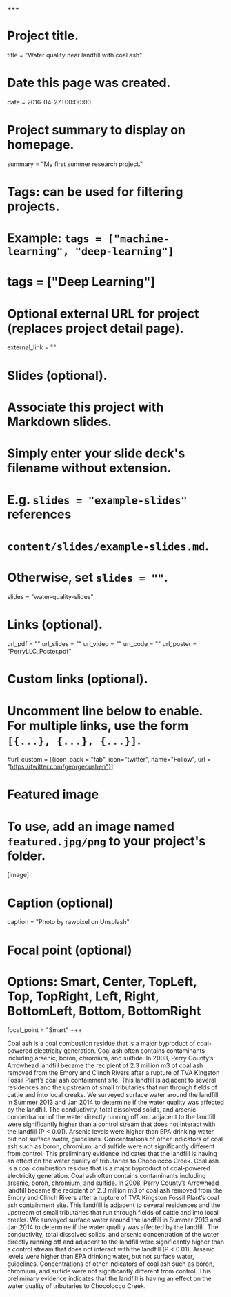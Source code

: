 +++
# Project title.
title = "Water quality near landfill with coal ash"

# Date this page was created.
date = 2016-04-27T00:00:00

# Project summary to display on homepage.
summary = "My first summer research project."

# Tags: can be used for filtering projects.
# Example: `tags = ["machine-learning", "deep-learning"]`

# tags = ["Deep Learning"]

# Optional external URL for project (replaces project detail page).
external_link = ""

# Slides (optional).
#   Associate this project with Markdown slides.
#   Simply enter your slide deck's filename without extension.
#   E.g. `slides = "example-slides"` references 
#   `content/slides/example-slides.md`.
#   Otherwise, set `slides = ""`.
slides = "water-quality-slides"


# Links (optional).
url_pdf = ""
url_slides = ""
url_video = ""
url_code = ""
url_poster = "PerryLLC_Poster.pdf"

# Custom links (optional).
#   Uncomment line below to enable. For multiple links, use the form `[{...}, {...}, {...}]`.
#url_custom = [{icon_pack = "fab", icon="twitter", name="Follow", url = "https://twitter.com/georgecushen"}]

# Featured image
# To use, add an image named `featured.jpg/png` to your project's folder. 
[image]
  # Caption (optional)
  caption = "Photo by rawpixel on Unsplash"
  
  # Focal point (optional)
  # Options: Smart, Center, TopLeft, Top, TopRight, Left, Right, BottomLeft, Bottom, BottomRight
  focal_point = "Smart"
+++

Coal ash is a coal combustion residue that is a major byproduct of coal-powered electricity generation. Coal ash often contains contaminants including arsenic, boron, chromium, and sulfide. In 2008, Perry County’s Arrowhead landfill became the recipient of 2.3 million m3 of coal ash removed from the Emory and Clinch Rivers after a rupture of TVA Kingston Fossil Plant’s coal ash containment site. This landfill is adjacent to several residences and the upstream of small tributaries that run through fields of cattle and into local creeks. We surveyed surface water around the landfill in Summer 2013 and Jan 2014 to determine if the water quality was affected by the landfill. The conductivity, total dissolved solids, and arsenic concentration of the water directly running off and adjacent to the landfill were significantly higher than a control stream that does not interact with the landfill (P < 0.01). Arsenic levels were higher than EPA drinking water, but not surface water, guidelines. Concentrations of other indicators of coal ash such as boron, chromium, and sulfide were not significantly different from control. This preliminary evidence indicates that the landfill is having an effect on the water quality of tributaries to Chocolocco Creek. Coal ash is a coal combustion residue that is a major byproduct of coal-powered electricity generation. Coal ash often contains contaminants including arsenic, boron, chromium, and sulfide. In 2008, Perry County’s Arrowhead landfill became the recipient of 2.3 million m3 of coal ash removed from the Emory and Clinch Rivers after a rupture of TVA Kingston Fossil Plant’s coal ash containment site. This landfill is adjacent to several residences and the upstream of small tributaries that run through fields of cattle and into local creeks. We surveyed surface water around the landfill in Summer 2013 and Jan 2014 to determine if the water quality was affected by the landfill. The conductivity, total dissolved solids, and arsenic concentration of the water directly running off and adjacent to the landfill were significantly higher than a control stream that does not interact with the landfill (P < 0.01). Arsenic levels were higher than EPA drinking water, but not surface water, guidelines. Concentrations of other indicators of coal ash such as boron, chromium, and sulfide were not significantly different from control. This preliminary evidence indicates that the landfill is having an effect on the water quality of tributaries to Chocolocco Creek. 

